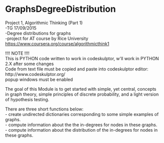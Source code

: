 # GraphsDegreeDistribution

Project 1, Algorithmic Thinking (Part 1)<br>
-TG 17/09/2015<br>
-Degree distributions for graphs<br>
-project for AT course by Rice University<br>
https://www.coursera.org/course/algorithmicthink1<br>

<p>
!!!! NOTE !!!!<br>
This is PYTHON code written to work in codeskulptor, w'll work in PYTHON 2.X after some changes<br>
Code from text file must be copied and paste into codeskulptor editor: http://www.codeskulptor.org/<br>
popup windows must be enabled
</p>

<p>
The goal of this Module is to get started with simple, yet 
central, concepts in graph theory, simple principles of 
discrete probability, and a light version of hypothesis
testing.
</p>
<p>
There are three short functions below:<br>
- create undirected dictionaries corresponding to some simple examples of graphs.<br>
- compute information about the the in-degrees for nodes in these graphs.<br>
- compute information about the distribution of the in-degrees for nodes in these graphs.
</p>
